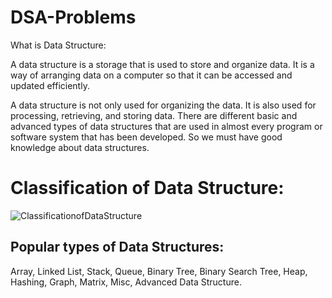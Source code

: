 # DSA-Problems

What is Data Structure:

A data structure is a storage that is used to store and organize data. It is a way of arranging data on a computer so that it can be accessed and updated efficiently.

A data structure is not only used for organizing the data. It is also used for processing, retrieving, and storing data. There are different basic and advanced types of data structures that are used in almost every program or software system that has been developed. So we must have good knowledge about data structures. 

# Classification of Data Structure: 
![ClassificationofDataStructure](https://user-images.githubusercontent.com/92107937/195331215-bfb5e407-fc78-4994-b014-0484ce605ecd.jpg)


## Popular types of Data Structures:

   Array, 
   Linked List, 
   Stack, 
   Queue,
Binary Tree,
Binary Search Tree,
Heap,
Hashing,
Graph,
Matrix,
Misc,
Advanced Data Structure.
